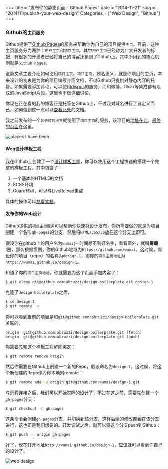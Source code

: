+++
title = "发布你的静态页面 - Github Pages"
date = "2014-11-21"
slug = "2014/11/publish-your-web-design"
Categories = ["Web Design", "Github"]
+++

### Github的`主页服务`

Github提供了[Github Pages](https://help.github.com/articles/user-organization-and-project-pages/)的服务来帮助你为自己的项目提供`主页`。目前，这种主页服务分为两种：`用户主页`和`项目主页`。其中`用户主页`已经称为广大开发者的标配，有很多的开发者已经将自己的博客迁移到了Github上，其中所用到的核心机制就是`Github Pages`。

这篇文章主要介绍如何使用`项目主页`。`项目主页`，顾名思义，就是你项目的主页，本来设计的初衷是为你的项目编写介绍文档，不过Github只提供对静态内容的托管。如果需要添加评论，可以使用[disqus](https://disqus.com/home/)的服务，而和微博，flickr等集成都有现成的JavaScript片段，这里也不做详细讨论。

你现在正在看的我的博客正是托管在Github上，不过我对域名进行了自定义而已，如何做到这一点可以[查看此处](https://help.github.com/articles/tips-for-configuring-a-cname-record-with-your-dns-provider/)的文档。

我之前发布的一个`我去过的地方`就使用了`项目主页`的服务，该项目的[地址在此](https://github.com/abruzzi/placesihavebeen)，[最终的页面](http://icodeit.org/placesihavebeen/)在这里。

![places I have been](/images/2014/11/places-i-have-been-resized.png)

#### Web设计样板工程

我在Github上创建了一个[设计样板工程](https://github.com/abruzzi/design-boilerplate)，你可以使用这个工程快速的搭建一个完整的样板工程，其中包含了：

1.	一个基本的HTML5的文档
2.	SCSS环境
3.	Guard环境，可以与LiveReload集成

具体的操作可以[参看文档](https://github.com/abruzzi/design-boilerplate/blob/master/README.md)。

#### 发布你的Web设计

Github提供的`项目主页服务`可以帮助你快速将设计发布，你所需要做的就是为项目创建一个名叫`gh-pages`的分支，然后将`HTML/CSS/JS`放在这个分支上即可。

假设你在github上的用户名为`wumai`(一时间想不到好名字，看看窗外，就叫**雾霾**吧)，那么根据惯例，你的Github地址为`https://github.com/wumai`。这时候，假设你的项目（repo）的名称为`design-1`，则你的`项目主页地址`为`https://wumai.github.io/design-1`。

知道了你的`项目主页地址`，你就需要为这个页面添加内容了：

```sh
$ git clone git@github.com:abruzzi/design-boilerplate.git design-1
```

克隆了`design-boilerplate`之后，

```sh
$ cd design-1
$ git remote -v
```

你可以看到当前的项目是和`git@github.com:abruzzi/design-boilerplate.git`关联的，

```
origin	git@github.com:abruzzi/design-boilerplate.git (fetch)
origin	git@github.com:abruzzi/design-boilerplate.git (push)
```

你需要先和这个样板工程解除绑定：

```sh
$ git remote remove origin
```

然后你需要在Github上创建一个新的Repo，假设命名为`design-1`，这时候，将这个新创建的Repo作为你本地的remote：

```sh
$ git remote add -u origin git@github.com:wumai/design-1.git
```

与远程连接之后，我们可以开始实际的设计了，不过在这之前，需要先创建一个`gh-pages`分支：

```sh
$ git checkout -b gh-pages
```

这条命令会创建`gh-pages`分支，并切换到该分支，这样后续的修改都会在该分支进行，这也正是我们想要的。开发调试之后，就可以将这个分支push到Github：

```sh
$ git push -u origin gh-pages
```

好了，现在打开地址`http://wumai.github.io/design-1`，应该就可以看到你自己的设计了。

![web design](/images/2014/11/web-design-resized.png)
